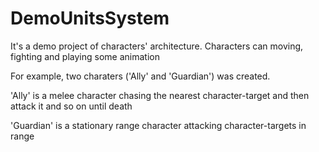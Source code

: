 # DemoUnitsSystem
It's a demo project of characters' architecture. Characters can moving, fighting and playing some animation

For example, two charaters ('Ally' and 'Guardian') was created.

'Ally' is a melee character chasing the nearest character-target and then attack it and so on until death

'Guardian' is a stationary range character attacking character-targets in range
